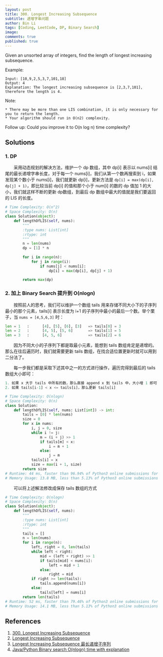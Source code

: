 ```yaml
---
layout: post
title: 300. Longest Increasing Subsequence
subtitle: 递增字串问题
author: Bin Li
tags: [Coding, LeetCode, DP, Binary Search]
image: 
comments: true
published: true
---
```


Given an unsorted array of integers, find the length of longest increasing subsequence.

Example:
```
Input: [10,9,2,5,3,7,101,18]
Output: 4 
Explanation: The longest increasing subsequence is [2,3,7,101], therefore the length is 4. 
```
Note:
```
* There may be more than one LIS combination, it is only necessary for you to return the length.
* Your algorithm should run in O(n2) complexity.
```
Follow up: Could you improve it to O(n log n) time complexity?

## Solutions
### 1. DP
　　采用动态规划的解决方法，维护一个 dp 数组，其中 dp[i] 表示以 nums[i] 结尾的最长递增字串长度，对于每一个 nums[i]，我们从第一个数再搜索到 i，如果发现某个数小于 nums[i]，我们就更新 dp[i]，更新方法是 `dp[i] = max(dp[i], dp[j] + 1)`，即比较当前 dp[i] 的值和那个小于 num[i] 的数的 dp 值加 1 的大小，我们就这样不断的更新 dp数组，到最后 dp 数组中最大的值就是我们要返回的 LIS 的长度。

```python
# Time Complexity: O(n^2)
# Space Complexity: O(n)
class Solution(object):
    def lengthOfLIS(self, nums):
        """
        :type nums: List[int]
        :rtype: int
        """
        n = len(nums)
        dp = [1] * n
        
        for i in range(n):
            for j in range(i):
                if nums[j] < nums[i]:
                    dp[i] = max(dp[i], dp[j] + 1)
        
        return max(dp)
```

### 2. 加上 Binary Search 提升到 O(nlogn)
　　按照前人的思考，我们可以维护一个数组 tails 用来存储不同大小下的子序列最小的那个元素，tails[i] 表示长度为 i+1 的子序列中最小的最后一个数。举个栗子，当 `nums = [4,5,6,3]` 时：

```python
len = 1   :      [4], [5], [6], [3]   => tails[0] = 3
len = 2   :      [4, 5], [5, 6]       => tails[1] = 5
len = 3   :      [4, 5, 6]            => tails[2] = 6
```

　　因为不同大小的子序列下都是取最小元素，能想到 tails 数组肯定是递增的。那么在往后遍历时，我们就需要更新 tails 数组，在找合适位置更新时就可以用到二分法了。

　　每一步我们都是采取下述其中之一的方式进行操作，遍历完得到最后的 tails 数组大小即可：

```python
1. 如果 x 大于 tails 中所有的数，那么直接 append x 到 tails 中，大小增 1 即可
2. 如果 tails[i-1] < x <= tails[i]，那么更新 tails[i]
```

```python
# Time Complexity: O(nlogn)
# Space Complexity: O(n)
class Solution:
    def lengthOfLIS(self, nums: List[int]) -> int:
        tails = [0] * len(nums)
        size = 0
        for x in nums:
            i, j = 0, size
            while i != j:
                m = (i + j) >> 1
                if tails[m] < x:
                    i = m + 1
                else:
                    j = m
            tails[i] = x
            size = max(i + 1, size)
        return size
# Runtime: 44 ms, faster than 96.94% of Python3 online submissions for Longest Increasing Subsequence.
# Memory Usage: 13.8 MB, less than 5.13% of Python3 online submissions for Longest Increasing Subsequence.
```

　　可以将上述解法修改成保存 tails 数组的方式
```python
# Time Complexity: O(nlogn)
# Space Complexity: O(n)
class Solution(object):
    def lengthOfLIS(self, nums):
        """
        :type nums: List[int]
        :rtype: int
        """
        tails = []
        n = len(nums)
        for i in range(n):
            left, right = 0, len(tails)
            while left < right:
                mid = (left + right) >> 1
                if tails[mid] < nums[i]:
                    left = mid + 1
                else:
                    right = mid
            if right >= len(tails):
                tails.append(nums[i])
            else:
                tails[left] = nums[i]
        return len(tails)
# Runtime: 52 ms, faster than 79.46% of Python3 online submissions for Longest Increasing Subsequence.
# Memory Usage: 14.1 MB, less than 5.13% of Python3 online submissions for Longest Increasing Subsequence.
```

## References
1. [300. Longest Increasing Subsequence](https://leetcode.com/problems/longest-increasing-subsequence/)
2. [Longest Increasing Subsequence ](http://bookshadow.com/weblog/2015/11/03/leetcode-longest-increasing-subsequence/)
3. [Longest Increasing Subsequence 最长递增子序列](https://www.cnblogs.com/grandyang/p/4938187.html)
4. [Java/Python Binary search O(nlogn) time with explanation](https://leetcode.com/problems/longest-increasing-subsequence/discuss/74824/JavaPython-Binary-search-O(nlogn)-time-with-explanation)